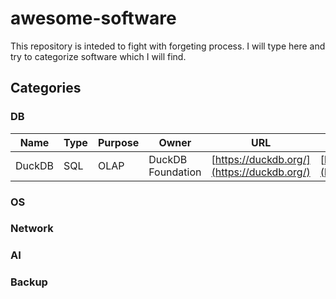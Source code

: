 # awesome-software

This repository is inteded to fight with forgeting process. I will type here and try to categorize software which I will find.

## Categories

### DB

| Name | Type | Purpose | Owner | URL | Code URL | Docs |
| --- | --- | --- | --- | --- | --- | --- |
| DuckDB | SQL | OLAP | DuckDB Foundation | [https://duckdb.org/](https://duckdb.org/) | [https://github.com/duckdb/duckdb](https://github.com/duckdb/duckdb) | [https://duckdb.org/docs/](https://duckdb.org/docs/) |

### OS

### Network

### AI

### Backup
